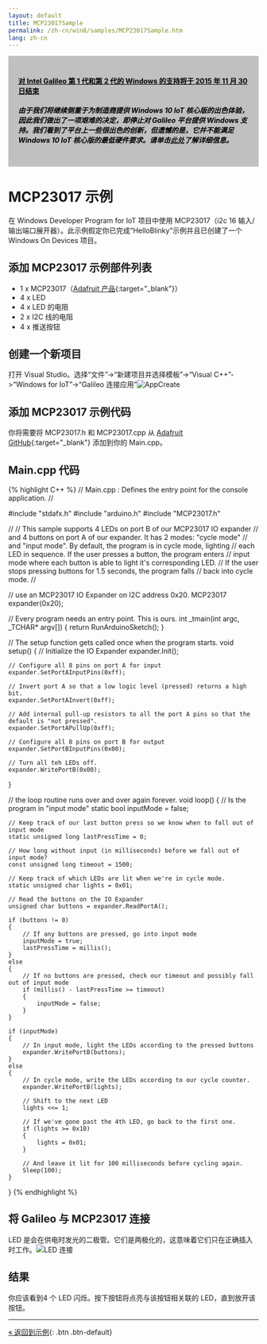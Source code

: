 ```yaml
---
layout: default
title: MCP23017Sample
permalink: /zh-cn/win8/samples/MCP23017Sample.htm
lang: zh-cn
---
```


<div style="background-color:Silver; color:black; padding:20px;">
	<h4><u>对 Intel Galileo 第 1 代和第 2 代的 Windows 的支持将于 2015 年 11 月 30 日结束</u></h4>
	<p><h5>由于我们将继续侧重于为制造商提供 Windows 10 IoT 核心版的出色体验，因此我们做出了一项艰难的决定，即停止对 Galileo 平台提供 Windows 支持。我们看到了平台上一些很出色的创新，但遗憾的是，它并不能满足 Windows 10 IoT 核心版的最低硬件要求。请单击<a href="http://go.microsoft.com/fwlink/?LinkId=690091" target="_blank">此处</a>了解详细信息。</h5></p>
</div>

# MCP23017 示例
在 Windows Developer Program for IoT 项目中使用 MCP23017（i2c 16 输入/输出端口展开器）。此示例假定你已完成“HelloBlinky”示例并且已创建了一个 Windows On Devices 项目。

## 添加 MCP23017 示例部件列表
* 1 x MCP23017（[Adafruit 产品](http://www.adafruit.com/search?q=MCP23017){:target="_blank"}）
* 4 x LED
* 4 x LED 的电阻
* 2 x I2C 线的电阻
* 4 x 推送按钮

## 创建一个新项目
打开 Visual Studio。选择“文件”-\>“新建项目并选择模板”-\>“Visual C++”-\>“Windows for IoT”-\>“Galileo 连接应用”![AppCreate]({{site.baseurl}}/Resources/images/Nuget_AppCreate.png)

## 添加 MCP23017 示例代码
你将需要将 MCP23017.h 和 MCP23017.cpp 从 [Adafruit GitHub](https://github.com/adafruit/Adafruit-MCP23017-Arduino-Library){:target="_blank"} 添加到你的 Main.cpp。

## Main.cpp 代码

{% highlight C++ %}
// Main.cpp : Defines the entry point for the console application.
//

#include "stdafx.h"
#include "arduino.h"
#include "MCP23017.h"

//
// This sample supports 4 LEDs on port B of our MCP23017 IO expander
// and 4 buttons on port A of our expander.  It has 2 modes: "cycle mode"
// and "input mode".  By default, the program is in cycle mode, lighting
// each LED in sequence.  If the user presses a button, the program enters
// input mode where each button is able to light it's corresponding LED.
// If the user stops pressing buttons for 1.5 seconds, the program falls
// back into cycle mode.
//

// use an MCP23017 IO Expander on I2C address 0x20.
MCP23017 expander(0x20);

// Every program needs an entry point.  This is ours.
int _tmain(int argc, _TCHAR* argv[])
{
    return RunArduinoSketch();
}

// The setup function gets called once when the program starts.
void setup()
{
	// Initialize the IO Expander
	expander.Init();

	// Configure all 8 pins on port A for input
	expander.SetPortAInputPins(0xff);

	// Invert port A so that a low logic level (pressed) returns a high bit.
	expander.SetPortAInvert(0xff);

	// Add internal pull-up resistors to all the port A pins so that the default is "not pressed".
	expander.SetPortAPullUp(0xff);

	// Configure all 8 pins on port B for output
	expander.SetPortBInputPins(0x00);

	// Turn all teh LEDs off.
	expander.WritePortB(0x00);
}

// the loop routine runs over and over again forever.
void loop()
{
	// Is the program in "input mode"
	static bool inputMode = false;

	// Keep track of our last button press so we know when to fall out of input mode
	static unsigned long lastPressTime = 0;

	// How long without input (in milliseconds) before we fall out of input mode?
	const unsigned long timeout = 1500;

	// Keep track of which LEDs are lit when we're in cycle mode.
	static unsigned char lights = 0x01;

	// Read the buttons on the IO Expander
	unsigned char buttons = expander.ReadPortA();

	if (buttons != 0)
	{
		// If any buttons are pressed, go into input mode
		inputMode = true;
		lastPressTime = millis();
	}
	else
	{
		// If no buttons are pressed, check our timeout and possibly fall out of input mode
		if (millis() - lastPressTime >= timeout)
		{
			inputMode = false;
		}
	}

	if (inputMode)
	{
		// In input mode, light the LEDs according to the pressed buttons
		expander.WritePortB(buttons);
	}
	else
	{
		// In cycle mode, write the LEDs according to our cycle counter.
		expander.WritePortB(lights);

		// Shift to the next LED
		lights <<= 1;

		// If we've gone past the 4th LED, go back to the first one.
		if (lights >= 0x10)
		{
			lights = 0x01;
		}

		// And leave it lit for 100 milliseconds before cycling again.
		Sleep(100);
	}
}
{% endhighlight %}

## 将 Galileo 与 MCP23017 连接
LED 是会在供电时发光的二极管。它们是两极化的，这意味着它们只在正确插入时工作。![LED 连接]({{site.baseurl}}/Resources/images/MCP23017Sample.png)


## 结果
你应该看到4 个 LED 闪烁。按下按钮将点亮与该按钮相关联的 LED，直到放开该按钮。

---
[&laquo; 返回到示例](SampleApps.htm){: .btn .btn-default}
